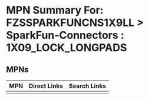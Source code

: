 



# MPN Summary For: FZSSPARKFUNCNS1X9LL > SparkFun-Connectors : 1X09_LOCK_LONGPADS

## MPNs
  

|MPN|Direct Links|Search Links|
| :--- | :--- | :--- |
||||
